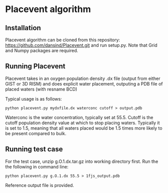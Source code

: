 # Placevent algorithm

## Installation
Placevent algorithm can be cloned from this repository: https://github.com/dansind/Placevent.git and run setup.py. Note that Grid and Numpy packages are required.

## Running Placevent
Placevent takes in an oxygen population density .dx file (output from either GIST or 3D RISM) and does explicit water placement, outputing a PDB file of placed waters (with resname BCD)

Typical usage is as follows:
```
python placevent.py mydxfile.dx waterconc cutoff > output.pdb
```
Waterconc is the water concentration, typically set at 55.5. Cutoff is the cutoff population density value at which to stop placing waters. Typically it is set to 1.5, meaning that all waters placed would be 1.5 times more likely to be present compared to bulk.

## Running test case
For the test case, unzip g.O.1.dx.tar.gz into working directory first. Run the the following in command line:
```
python placevent.py g.O.1.dx 55.5 > 1fjs_output.pdb
```
Reference output file is provided.
